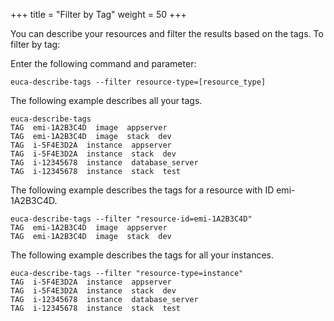 +++
title = "Filter by Tag"
weight = 50
+++

You can describe your resources and filter the results based on the tags. To filter by tag: 

Enter the following command and parameter: 

    euca-describe-tags --filter resource-type=[resource_type]

The following example describes all your tags. 

    euca-describe-tags
    TAG  emi-1A2B3C4D  image  appserver
    TAG  emi-1A2B3C4D  image  stack  dev
    TAG  i-5F4E3D2A  instance  appserver
    TAG  i-5F4E3D2A  instance  stack  dev
    TAG  i-12345678  instance  database_server
    TAG  i-12345678  instance  stack  test

The following example describes the tags for a resource with ID emi-1A2B3C4D. 

    euca-describe-tags --filter "resource-id=emi-1A2B3C4D"
    TAG  emi-1A2B3C4D  image  appserver
    TAG  emi-1A2B3C4D  image  stack  dev

The following example describes the tags for all your instances. 

    euca-describe-tags --filter "resource-type=instance"
    TAG  i-5F4E3D2A  instance  appserver
    TAG  i-5F4E3D2A  instance  stack  dev
    TAG  i-12345678  instance  database_server
    TAG  i-12345678  instance  stack  test

